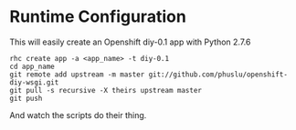 Runtime Configuration
======================
This will easily create an Openshift diy-0.1 app with Python 2.7.6

````shell
rhc create app -a <app_name> -t diy-0.1
cd app_name
git remote add upstream -m master git://github.com/phuslu/openshift-diy-wsgi.git
git pull -s recursive -X theirs upstream master
git push
````

And watch the scripts do their thing.
